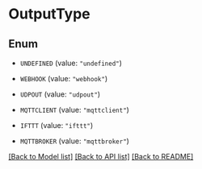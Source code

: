 # OutputType

## Enum


* `UNDEFINED` (value: `"undefined"`)

* `WEBHOOK` (value: `"webhook"`)

* `UDPOUT` (value: `"udpout"`)

* `MQTTCLIENT` (value: `"mqttclient"`)

* `IFTTT` (value: `"ifttt"`)

* `MQTTBROKER` (value: `"mqttbroker"`)


[[Back to Model list]](../README.md#documentation-for-models) [[Back to API list]](../README.md#documentation-for-api-endpoints) [[Back to README]](../README.md)


